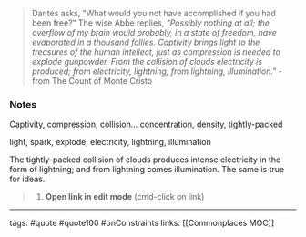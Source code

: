 > Dantes asks, "What would you not have accomplished if you had been free?” The wise Abbe replies, *"Possibly nothing at all; the overflow of my brain would probably, in a state of freedom, have evaporated in a thousand follies. Captivity brings light to the treasures of the human intellect, just as compression is needed to explode gunpowder. From the collision of clouds electricity is produced; from electricity, lightning; from lightning, illumination."* - from The Count of Monte Cristo

### Notes
Captivity, compression, collision... concentration, density, tightly-packed

light, spark, explode, electricity, lightning, illumination

The tightly-packed collision of clouds produces intense electricity in the form of lightning; and from lightning comes illumination. The same is true for ideas. 

> 1. **Open link in edit mode** (cmd-click on link)



---
tags: #quote #quote100 #onConstraints
links: [[Commonplaces MOC]]
